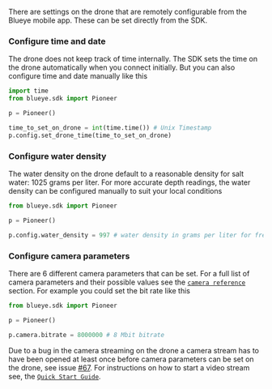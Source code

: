 There are settings on the drone that are remotely configurable from the Blueye mobile app. These can be set directly from the SDK.

### Configure time and date
The drone does not keep track of time internally. The SDK sets the time on the drone automatically when you connect initially. But you can also configure time and date manually like this

```python
import time
from blueye.sdk import Pioneer

p = Pioneer()

time_to_set_on_drone = int(time.time()) # Unix Timestamp
p.config.set_drone_time(time_to_set_on_drone)
```

### Configure water density
The water density on the drone default to a reasonable density for salt water: 1025 grams per liter. For more accurate depth readings, the water density can be configured manually to suit your local conditions

```python
from blueye.sdk import Pioneer

p = Pioneer()

p.config.water_density = 997 # water density in grams per liter for fresh water
```

### Configure camera parameters
There are 6 different camera parameters that can be set. For a full list of camera parameters and their possible values see the [`camera reference`](../../reference/blueye/sdk/camera) section. For example you could set the bit rate like this

```python
from blueye.sdk import Pioneer

p = Pioneer()

p.camera.bitrate = 8000000 # 8 Mbit bitrate

```

Due to a bug in the camera streaming on the drone a camera stream has to have been opened at least once before camera parameters can be set on the drone, see issue [#67](https://github.com/BluEye-Robotics/blueye.sdk/issues/67). For instructions on how to start a video stream see, the [`Quick Start Guide`](../quick_start/#watching-the-video-stream).
